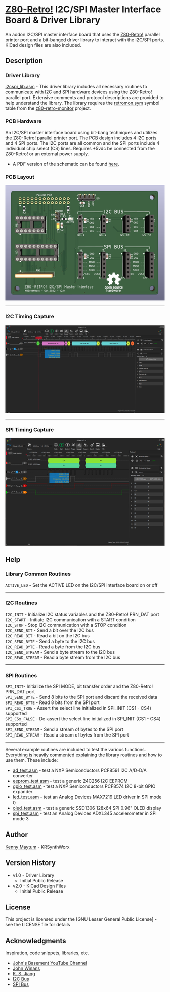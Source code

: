 # [Z80-Retro!](https://github.com/johnwinans/2063-Z80) I2C/SPI Master Interface Board & Driver Library

An addon I2C/SPI master interface board that uses the [Z80-Retro!](https://github.com/johnwinans/2063-Z80)
parallel printer port and a bit-banged driver library to interact
with the I2C/SPI ports. KiCad design files are also included.

## Description

### Driver Library
[i2cspi_lib.asm](src/i2cspi_lib.asm) -
This driver library includes all necessary routines to communicate with I2C and SPI hardware devices
using the Z80-Retro! parallel port. Extensive comments and protocol descriptions are provided
to help understand the library. The library requires the [retromon.sym](https://github.com/KRSynthWorx/z80-retro-monitor/blob/main/src/retromon.sym)
symbol table from the [z80-retro-monitor](https://github.com/KRSynthWorx/z80-retro-monitor) project.

### PCB Hardware
An I2C/SPI master interface board using bit-bang techniques and utilizes the Z80-Retro!
parallel printer port. The PCB design includes 4 I2C ports and 4 SPI ports. The I2C
ports are all common and the SPI ports include 4 individual chip select (CS) lines.
Requires +5vdc be connected from the Z80-Retro! or an external power supply.

* A PDF version of the schematic can be found [here](kicad/i2c-adapter-schematic.pdf).

### PCB Layout

![PC Board Image](kicad/i2c-adapter-pcb.png "I2C/SPI Master Interface Board")

---

### I2C Timing Capture

![I2C Timing](kicad/i2c-timing.png "I2C Logic Analyzer Write Timing")

---

### SPI Timing Capture
![SPI Timing](kicad/spi-timing.png "SPI Logic Analyzer Write Timing")

## Help

### Library Common Routines

```ACTIVE_LED``` - Set the ACTIVE LED on the I2C/SPI interface board on or off  

---

### I2C Routines

```I2C_INIT``` - Initialize I2C status variables and the Z80-Retro! PRN_DAT port  
```I2C_START``` - Initiate I2C communication with a START condition  
```I2C_STOP``` - Stop I2C communication with a STOP condition  
```I2C_SEND_BIT``` - Send a bit over the I2C bus  
```I2C_READ_BIT``` - Read a bit on the I2C bus  
```I2C_SEND_BYTE``` - Send a byte to the I2C bus  
```I2C_READ_BYTE``` - Read a byte from the I2C bus  
```I2C_SEND_STREAM``` - Send a byte stream to the I2C bus  
```I2C_READ_STREAM``` - Read a byte stream from the I2C bus  

---

### SPI Routines

```SPI_INIT```- Initialize the SPI MODE, bit transfer order and the Z80-Retro! PRN_DAT port  
```SPI_SEND_BYTE``` - Send 8 bits to the SPI port and discard the received data  
```SPI_READ_BYTE``` - Read 8 bits from the SPI port  
```SPI_CSx_TRUE``` - Assert the select line initialized in SPI_INIT (CS1 - CS4) supported  
```SPI_CSx_FALSE``` - De-assert the select line initialized in SPI_INIT (CS1 - CS4) supported  
```SPI_SEND_STREAM``` - Send a stream of bytes to the SPI port  
```SPI_READ_STREAM``` - Read a stream of bytes from the SPI port  

---

Several example routines are included to test the various functions. Everything is heavily
commented explaining the library routines and how to use them. These include:
- [ad_test.asm](src/ad_test.asm) - test a NXP Semiconductors PCF8591 I2C A/D-D/A converter
- [eeprom_test.asm](src/eeprom_test.asm) - test a generic 24C256 I2C EEPROM
- [gpio_test.asm](src/gpio_test.asm) - test a NXP Semiconductors PCF8574 I2C 8-bit GPIO expander
- [led_test.asm](src/led_test.asm) - test an Analog Devices MAX7219 LED driver in SPI mode 0
- [oled_test.asm](src/oled_test.asm) - test a generic SSD1306 128x64 SPI 0.96" OLED display
- [spi_test.asm](src/spi_test.asm) - test an Analog Devices ADXL345 accelerometer in SPI mode 3

## Author

[Kenny Maytum](mailto:ken_m@comcast.net) - KRSynthWorx

## Version History

* v1.0 - Driver Library
	* Initial Public Release
* v2.0 - KiCad Design Files
	* Initial Public Release

## License

This project is licensed under the [GNU Lesser General Public License] - see the LICENSE file for details

## Acknowledgments

Inspiration, code snippets, libraries, etc.
* [John's Basement YouTube Channel](https://www.youtube.com/c/JohnsBasement)
* [John Winans](https://github.com/johnwinans)
* [K. S. Jiang](https://github.com/ksjiang/bb85)
* [I2C Bus](https://i2c-bus.org)
* [SPI Bus](https://www.corelis.com/education/tutorials/spi-tutorial)